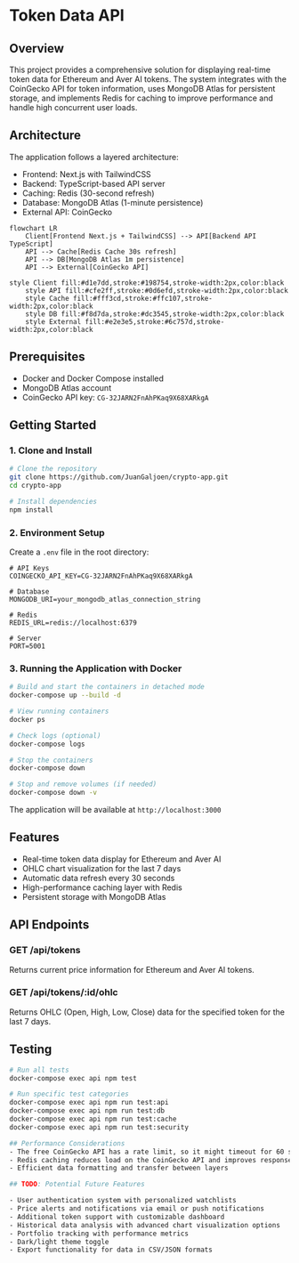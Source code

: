 # Token Data API

## Overview
This project provides a comprehensive solution for displaying real-time token data for Ethereum and Aver AI tokens. The system integrates with the CoinGecko API for token information, uses MongoDB Atlas for persistent storage, and implements Redis for caching to improve performance and handle high concurrent user loads.

## Architecture
The application follows a layered architecture:
- Frontend: Next.js with TailwindCSS
- Backend: TypeScript-based API server
- Caching: Redis (30-second refresh)
- Database: MongoDB Atlas (1-minute persistence)
- External API: CoinGecko

```mermaid
flowchart LR
    Client[Frontend Next.js + TailwindCSS] --> API[Backend API TypeScript]
    API --> Cache[Redis Cache 30s refresh]
    API --> DB[MongoDB Atlas 1m persistence]
    API --> External[CoinGecko API]

style Client fill:#d1e7dd,stroke:#198754,stroke-width:2px,color:black
    style API fill:#cfe2ff,stroke:#0d6efd,stroke-width:2px,color:black
    style Cache fill:#fff3cd,stroke:#ffc107,stroke-width:2px,color:black
    style DB fill:#f8d7da,stroke:#dc3545,stroke-width:2px,color:black
    style External fill:#e2e3e5,stroke:#6c757d,stroke-width:2px,color:black
```

## Prerequisites
- Docker and Docker Compose installed
- MongoDB Atlas account
- CoinGecko API key: `CG-32JARN2FnAhPKaq9X68XARkgA`

## Getting Started


### 1. Clone and Install

```bash
# Clone the repository
git clone https://github.com/JuanGaljoen/crypto-app.git
cd crypto-app

# Install dependencies
npm install
```

### 2. Environment Setup
Create a `.env` file in the root directory:

```
# API Keys
COINGECKO_API_KEY=CG-32JARN2FnAhPKaq9X68XARkgA

# Database
MONGODB_URI=your_mongodb_atlas_connection_string

# Redis
REDIS_URL=redis://localhost:6379

# Server
PORT=5001
```

### 3. Running the Application with Docker

```bash
# Build and start the containers in detached mode
docker-compose up --build -d

# View running containers
docker ps

# Check logs (optional)
docker-compose logs

# Stop the containers
docker-compose down

# Stop and remove volumes (if needed)
docker-compose down -v
```

The application will be available at `http://localhost:3000`

## Features
- Real-time token data display for Ethereum and Aver AI
- OHLC chart visualization for the last 7 days
- Automatic data refresh every 30 seconds
- High-performance caching layer with Redis
- Persistent storage with MongoDB Atlas

## API Endpoints

### GET /api/tokens
Returns current price information for Ethereum and Aver AI tokens.

### GET /api/tokens/:id/ohlc
Returns OHLC (Open, High, Low, Close) data for the specified token for the last 7 days.

## Testing

```bash
# Run all tests
docker-compose exec api npm test

# Run specific test categories
docker-compose exec api npm run test:api
docker-compose exec api npm run test:db
docker-compose exec api npm run test:cache
docker-compose exec api npm run test:security

## Performance Considerations
- The free CoinGecko API has a rate limit, so it might timeout for 60 seconds if limit is reached.
- Redis caching reduces load on the CoinGecko API and improves response times
- Efficient data formatting and transfer between layers

## TODO: Potential Future Features

- User authentication system with personalized watchlists
- Price alerts and notifications via email or push notifications
- Additional token support with customizable dashboard
- Historical data analysis with advanced chart visualization options
- Portfolio tracking with performance metrics
- Dark/light theme toggle
- Export functionality for data in CSV/JSON formats
